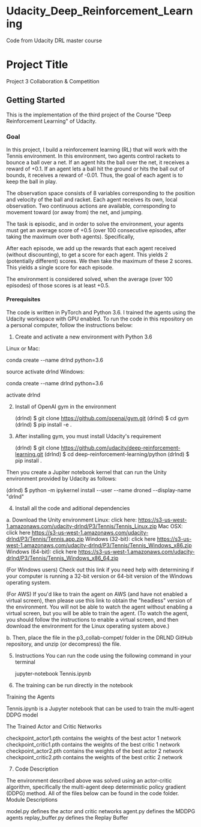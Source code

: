# Udacity_Deep_Reinforcement_Learning
Code from Udacity DRL master course
# Project Title

Project 3 Collaboration & Competition

## Getting Started

This is the implementation of the third project of the Course "Deep Reinforcement Learning" of Udacity. 

### Goal
In this project, I build a reinforcement learning (RL) that will work with the Tennis environment. 
In this environment, two agents control rackets to bounce a ball over a net. If an agent hits the ball over the net, it receives a reward of +0.1. If an agent lets a ball hit the ground or hits the ball out of bounds, it receives a reward of -0.01. Thus, the goal of each agent is to keep the ball in play.

The observation space consists of 8 variables corresponding to the position and velocity of the ball and racket. Each agent receives its own, local observation. Two continuous actions are available, corresponding to movement toward (or away from) the net, and jumping.

The task is episodic, and in order to solve the environment, your agents must get an average score of +0.5 (over 100 consecutive episodes, after taking the maximum over both agents). Specifically,

After each episode, we add up the rewards that each agent received (without discounting), to get a score for each agent. This yields 2 (potentially different) scores. We then take the maximum of these 2 scores.
This yields a single score for each episode.

The environment is considered solved, when the average (over 100 episodes) of those scores is at least +0.5.
 
#### Prerequisites

The code is written in PyTorch and Python 3.6. I trained the agents using the Udacity workspace with GPU enabled. To run the code in this repository on a personal computer, follow the instructions below:


1. Create and activate a new environment with Python 3.6

Linux or Mac:

conda create --name drlnd python=3.6

source activate drlnd
Windows:

conda create --name drlnd python=3.6

activate drlnd

2. Install of OpenAI gym in the environment


    (drlnd) $ git clone https://github.com/openai/gym.git
    (drlnd) $ cd gym
    (drlnd) $ pip install -e .


3. After installing gym, you must install Udacity's requirement



    (drlnd) $ git clone https://github.com/udacity/deep-reinforcement-learning.git
    (drlnd) $ cd deep-reinforcement-learning/python
    (drlnd) $ pip install .

Then you create a Jupiter notebook kernel that can run the Unity environment provided by Udacity as follows:

(drlnd) $ python -m ipykernel install --user --name droned --display-name "drlnd"

4. Install all the code and aditional dependencies


a. Download the Unity environment 
    Linux: click here: https://s3-us-west-1.amazonaws.com/udacity-drlnd/P3/Tennis/Tennis_Linux.zip
    Mac OSX: click here https://s3-us-west-1.amazonaws.com/udacity-drlnd/P3/Tennis/Tennis.app.zip
    Windows (32-bit): click here https://s3-us-west-1.amazonaws.com/udacity-drlnd/P3/Tennis/Tennis_Windows_x86.zip
    Windows (64-bit): click here https://s3-us-west-1.amazonaws.com/udacity-drlnd/P3/Tennis/Tennis_Windows_x86_64.zip



(For Windows users) Check out this link if you need help with determining if your computer is running a 32-bit version or 64-bit version of the Windows operating system.

(For AWS) If you'd like to train the agent on AWS (and have not enabled a virtual screen), then please use this link to obtain the "headless" version of the environment. You will not be able to watch the agent without enabling a virtual screen, but you will be able to train the agent. (To watch the agent, you should follow the instructions to enable a virtual screen, and then download the environment for the Linux operating system above.)

b. Then, place the file in the p3_collab-compet/ folder in the DRLND GitHub repository, and unzip (or decompress) the file.


5. Instructions
	You can run the code using the following command in your terminal 
	
	jupyter-notebook Tennis.ipynb

6. The training can be run directly in the notebook

Training the Agents

Tennis.ipynb is a Jupyter notebook that can be used to train the multi-agent DDPG model

The Trained Actor and Critic Networks

checkpoint_actor1.pth contains the weights of the best actor 1 network 
checkpoint_critic1.pth contains the weights of the best critic 1 network 
checkpoint_actor2.pth contains the weights of the best actor 2 network 
checkpoint_critic2.pth contains the weights of the best critic 2 network 

7. Code Description

The environment described above was solved using an actor-critic algorithm, specifically the multi-agent deep deterministic policy gradient (DDPG) method. All of the files below can be found in the code folder.
Module Descriptions

model.py defines the actor and critic networks
agent.py defines the MDDPG agents
replay_buffer.py defines the Replay Buffer 




 